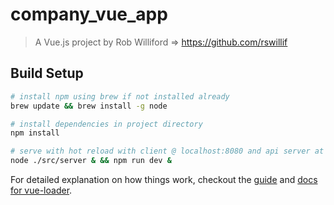 # company_vue_app

> A Vue.js project by Rob Williford => https://github.com/rswillif

## Build Setup

``` bash
# install npm using brew if not installed already
brew update && brew install -g node

# install dependencies in project directory
npm install

# serve with hot reload with client @ localhost:8080 and api server at localhost:8081
node ./src/server & && npm run dev &
```

For detailed explanation on how things work, checkout the [guide](http://vuejs-templates.github.io/webpack/) and [docs for vue-loader](http://vuejs.github.io/vue-loader).
